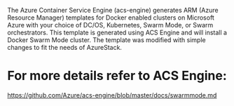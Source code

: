 The Azure Container Service Engine (acs-engine) generates ARM (Azure Resource Manager) templates for Docker enabled clusters on Microsoft Azure with your choice of DC/OS, Kubernetes, Swarm Mode, or Swarm orchestrators. This template is generated using ACS Engine and will install a Docker Swarm Mode cluster. The template was modified with simple changes to fit the needs of AzureStack.

# For more details refer to ACS Engine: 

https://github.com/Azure/acs-engine/blob/master/docs/swarmmode.md

